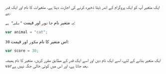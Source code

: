 ایک متغیر آپ کو ایک پروگرام کے اندر ڈیٹا ذخیرہ کرنے کی اجازت دیتا ہے. متغیرات کا نام اور ایک قدر ہے.

یہ متغیر نام `جانور` اور قیمت `"بلی" ہے`:

```javascript
var animal = "cat";
```

اس متغیر کا نام `سکور` اور قیمت `30`:

```javascript
var score = 30;
```

ایک متغیر بنانے کے لئے، اسے ایک نام دیں اور اسے ایک قدر کے مطابق مقرر کریں. متغیر کا نام ہمیشہ `var`بعد جاتا ہے، اور اس میں کوئی خالی جگہ نہیں ہے.